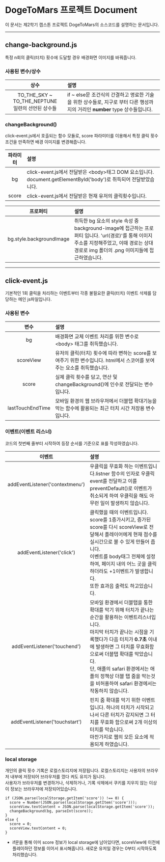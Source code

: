 # DogeToMars 프로젝트 Document
이 문서는 제2학기 캡스톤 프로젝트 DogeToMars의 소스코드를 설명하는 문서입니다.

---
## change-background.js
특정 n회의 클릭(터치) 횟수에 도달할 경우 배경화면 이미지를 바꿔줍니다.

### 사용된 변수/상수 <br>
|상수|설명|
|:---:|:---|
|TO_THE_SKY ~ TO_THE_NEPTUNE<br>일련의 선언된 상수들|if ~ else문 조건식의 간결하고 명료한 기술을 위한 상수들로, 지구로 부터 다른 행성까지의 거리인 **number** type 상수들입니다.|

### changeBackground()
click-event.js에서 호출되는 함수 모듈로, score 파라미터를 이용해서 특정 클릭 횟수 조건을 만족하면 배경 이미지를 변경해줍니다.

|파라미터|설명|
|:---:|:---|
|bg|click-event.js에서 전달받은 \<body\>태그 DOM 요소입니다. document.getElementById('body')로 취득되어 전달받았습니다.|
|score|click-event.js에서 전달받은 현재 유저의 클릭횟수입니다.|

|프로퍼티|설명|
|:---:|:---|
|bg.style.backgroundImage|취득한 bg 요소의 style 속성 중 background-image에 접근하는 프로퍼티 입니다. 'url(경로)'를 통해 이미지 주소를 지정해주었고, 이때 경로는 상대경로로 img 폴더의 .png 이미지들에 접근하였습니다.|

---
## click-event.js
기본적인 1회 클릭을 처리하는 이벤트부터 각종 불필요한 클릭(터치) 이벤트 삭제를 담당하는 메인 js파일입니다.

### 사용된 변수
|변수|설명|
|:---:|:---|
|bg|배경화면 교체 이벤트 처리를 위한 변수로 \<body\> 태그를 취득했습니다.|
|scoreView|유저의 클릭(터치) 횟수에 따라 변하는 score를 보여주기 위한 변수입니다. html에서 스코어를 보여주는 요소를 취득했습니다.|
|score|실제 클릭 횟수를 담고, 연산 및 changeBackground()에 인수로 전달되는 변수입니다.|
|lastTouchEndTime|모바일 환경의 웹 브라우저에서 더블탭 확대기능을 막는 함수에 활용되는 최근 터치 시간 저장용 변수입니다.|

### 이벤트(이벤트 리스너)
코드의 첫번째 줄부터 시작하여 등장 순서를 기준으로 표를 작성하였습니다.

|이벤트|설명|
|:---:|:---|
|addEventListener('contextmenu')|우클릭을 무효화 하는 이벤트입니다.listner 함수의 인자로 우클릭 event를 전달하고 이를 preventDefault()로 이벤트가 취소되게 하여 우클릭을 해도 아무런 일이 발생하지 않습니다.|
|addEventListener('click')|클릭했을 때의 이벤트입니다. score를 1증가시키고, 증가된 score를 다시 scoreView로 전달해서 플레이어에게 현재 점수를 실시간으로 볼 수 있게 만들어 줍니다.<br>이벤트를 body태그 전체에 설정하여, 페이지 내의 어느 곳을 클릭하더라도 +1이벤트가 발생합니다.<br>또한 효과음 출력도 하고있습니다. |
|addEventListener('touchend')|모바일 환경에서 더블탭을 통한 확대를 막기 위해 터치가 끝나는 순간을 활용하는 이벤트리스너입니다.<br> 마지막 터치가 끝나는 시점을 기록했다가 다음 터치가 **0.7초** 이내에 발생하면 그 터치를 무효화함으로써 더블탭 확대를 막았습니다.<br>단, 애플의 safari 환경에서는 애플의 정책상 더블 탭 줌을 막는것을 비허용하여 safari 환경에서는 작동하지 않습니다.|
|addEventListener('touchstart')|핀치 줌 확대를 막기 위한 이벤트입니다. 하나의 터치가 시작되고나서 다른 터치가 감지되면 그 터치를 무효화 함으로써 2개 이상의 터치를 막습니다.<br>마찬가지로 웹의 모든 요소에 적용되게 하였습니다.|

### local storage
개인의 클릭 횟수 기록은 로컬스토리지에 저장됩니다. 로컬스토리지는 사용자의 브라우저 내부에 저장되어 브라우저를 껐다 켜도 유지가 됩니다.<br>
사용자가 브라우저를 변경하거나, 삭제하거나, 기록 삭제에서 쿠키를 지우지 않는 이상 이 정보는 브라우저에 저장되어있습니다.<br>

```
if (JSON.parse(localStorage.getItem('score')) !== 0) {
  score = Number(JSON.parse(localStorage.getItem('score')));
  scoreView.textContent = JSON.parse(localStorage.getItem('score'));
  changeBackground(bg, parseInt(score));
}
else {
  score = 0;
  scoreView.textContent = 0;
}
```
- if문을 통해 이미 score 정보가 local storage에 남아있다면, scoreView에 이전에 플레이하던 정보를 이어서 표시해줍니다.
새로운 유저일 경우는 0부터 시작하도록 처리했습니다.
